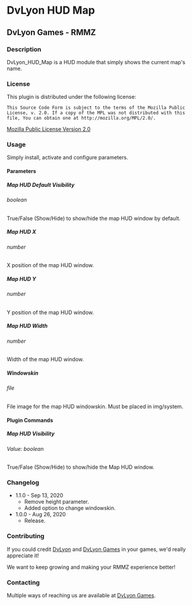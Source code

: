 # DvLyon HUD Map

## DvLyon Games - RMMZ

### Description

DvLyon_HUD_Map is a HUD module that simply shows the current map's name.

### License

This plugin is distributed under the following license:

	This Source Code Form is subject to the terms of the Mozilla Public
	License, v. 2.0. If a copy of the MPL was not distributed with this
	file, You can obtain one at http://mozilla.org/MPL/2.0/.

[Mozilla Public License Version 2.0](http://mozilla.org/MPL/2.0/ "Mozilla Public License Version 2.0")

### Usage

Simply install, activate and configure parameters.

#### Parameters

##### Map HUD Default Visibility
###### boolean

True/False (Show/Hide) to show/hide the map HUD window by default.

##### Map HUD X
###### number

X position of the map HUD window.

##### Map HUD Y
###### number

Y position of the map HUD window.

##### Map HUD Width
###### number

Width of the map HUD window.

##### Windowskin
###### file

File image for the map HUD windowskin. Must be placed in img/system.

#### Plugin Commands

##### Map HUD Visibility
###### Value: boolean

True/False (Show/Hide) to show/hide the Map HUD window.

### Changelog

* 1.1.0 - Sep 13, 2020
  * Remove height parameter.
  * Added option to change windowskin.
* 1.0.0 - Aug 26, 2020
  * Release.

### Contributing

If you could credit [DvLyon](https://dvlyon.com) and [DvLyon Games](https://games.dvlyon.com) in your games, we'd really appreciate it!

We want to keep growing and making your RMMZ experience better!

### Contacting

Multiple ways of reaching us are available at [DvLyon Games](https://games.dvlyon.com).

